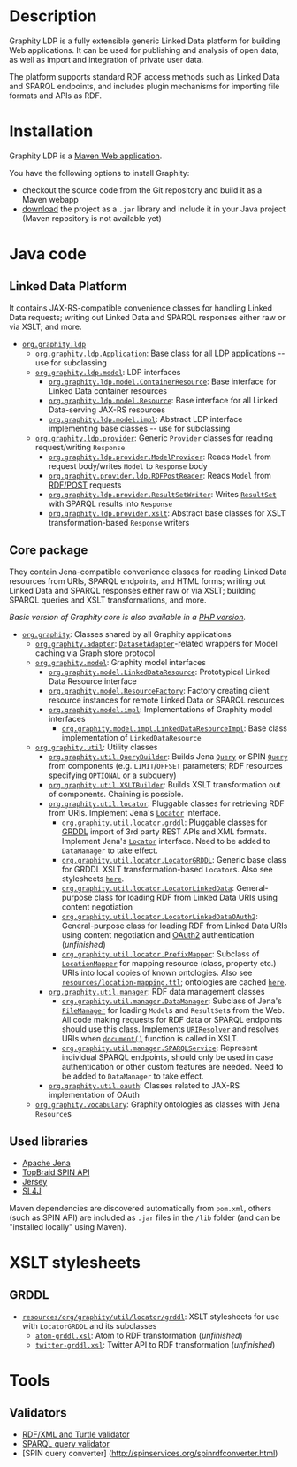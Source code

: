 Description
===========

Graphity LDP is a fully extensible generic Linked Data platform for building Web applications.
It can be used for publishing and analysis of open data, as well as import and integration of private user data.

The platform supports standard RDF access methods such as Linked Data and SPARQL endpoints, and includes plugin mechanisms for importing file formats and APIs as RDF.

Installation
============

Graphity LDP is a [Maven Web application](http://maven.apache.org/guides/mini/guide-webapp.html).

You have the following options to install Graphity:
* checkout the source code from the Git repository and build it as a Maven webapp
* [download](https://github.com/Graphity/graphity-ldp/downloads) the project as a `.jar` library and include it in your Java project (Maven repository is not available yet)

Java code
=========

Linked Data Platform
--------------------

It contains JAX-RS-compatible convenience classes for handling Linked Data requests; writing out Linked Data and SPARQL responses either raw or via XSLT; and more.

* [`org.graphity.ldp`](https://github.com/Graphity/graphity-ldp/tree/master/src/main/java/org/graphity/ldp)
    * [`org.graphity.ldp.Application`](https://github.com/Graphity/graphity-ldp/tree/master/src/main/java/org/graphity/ldp/Application.java): Base class for all LDP applications -- use for subclassing
    * [`org.graphity.ldp.model`](https://github.com/Graphity/graphity-ldp/tree/master/src/main/java/org/graphity/ldp/model): LDP interfaces
        * [`org.graphity.ldp.model.ContainerResource`](https://github.com/Graphity/graphity-ldp/tree/master/src/main/java/org/graphity/ldp/model/ContainerResource.java): Base interface for Linked Data container resources
        * [`org.graphity.ldp.model.Resource`](https://github.com/Graphity/graphity-ldp/tree/master/src/main/java/org/graphity/ldp/model/Resource.java): Base interface for all Linked Data-serving JAX-RS resources
        * [`org.graphity.ldp.model.impl`](https://github.com/Graphity/graphity-ldp/tree/master/src/main/java/org/graphity/ldp/model/impl): Abstract LDP interface implementing base classes -- use for subclassing
    * [`org.graphity.ldp.provider`](https://github.com/Graphity/graphity-ldp/tree/master/src/main/java/org/graphity/ldp/provider): Generic `Provider` classes for reading request/writing `Response`
        * [`org.graphity.ldp.provider.ModelProvider`](https://github.com/Graphity/graphity-ldp/tree/master/src/main/java/org/graphity/ldp/provider/ModelProvider.java): Reads `Model` from request body/writes `Model` to `Response` body
        * [`org.graphity.provider.ldp.RDFPostReader`](https://github.com/Graphity/graphity-ldp/tree/master/src/main/java/org/graphity/ldp/provider/RDFPostReader.java): Reads `Model` from [RDF/POST](http://www.lsrn.org/semweb/rdfpost.html) requests
        * [`org.graphity.ldp.provider.ResultSetWriter`](https://github.com/Graphity/graphity-ldp/tree/master/src/main/java/org/graphity/ldp/provider/ResultSetWriter.java): Writes [`ResultSet`](http://jena.apache.org/documentation/javadoc/arq/com/hp/hpl/jena/query/ResultSet.html) with SPARQL results into `Response`
        * [`org.graphity.ldp.provider.xslt`](https://github.com/Graphity/graphity-ldp/tree/master/src/main/java/org/graphity/ldp/provider/xslt): Abstract base classes for XSLT transformation-based `Response` writers

Core package
------------

They contain Jena-compatible convenience classes for reading Linked Data resources from URIs, SPARQL endpoints, and HTML forms; writing out Linked Data and SPARQL responses either raw or via XSLT; building SPARQL queries and XSLT transformations, and more.

*Basic version of Graphity core is also available in a [PHP version](https://github.com/Graphity/graphity-core).*

* [`org.graphity`](https://github.com/Graphity/graphity-ldp/tree/master/src/main/java/org/graphity): Classes shared by all Graphity applications
    * [`org.graphity.adapter`](https://github.com/Graphity/graphity-ldp/tree/master/src/main/java/org/graphity/adapter): [`DatasetAdapter`](http://jena.apache.org/documentation/javadoc/fuseki/org/apache/jena/fuseki/http/DatasetAdapter.html)-related wrappers for Model caching via Graph store protocol
    * [`org.graphity.model`](https://github.com/Graphity/graphity-ldp/tree/master/src/main/java/org/graphity/model): Graphity model interfaces
        * [`org.graphity.model.LinkedDataResource`](https://github.com/Graphity/graphity-ldp/blob/master/src/main/java/org/graphity/model/LinkedDataResource.java): Prototypical Linked Data Resource interface
        * [`org.graphity.model.ResourceFactory`](https://github.com/Graphity/graphity-ldp/blob/master/src/main/java/org/graphity/model/ResourceFactory.java): Factory creating client resource instances for remote Linked Data or SPARQL resources
        * [`org.graphity.model.impl`](https://github.com/Graphity/graphity-ldp/blob/master/src/main/java/org/graphity/model/impl): Implementations of Graphity model interfaces
            * [`org.graphity.model.impl.LinkedDataResourceImpl`](https://github.com/Graphity/graphity-ldp/blob/master/src/main/java/org/graphity/model/impl/LinkedDataResourceImpl.java): Base class implementation of `LinkedDataResource`
    * [`org.graphity.util`](https://github.com/Graphity/graphity-ldp/blob/master/src/main/java/org/graphity/util): Utility classes
        * [`org.graphity.util.QueryBuilder`](https://github.com/Graphity/graphity-ldp/tree/master/src/main/java/org/graphity/util/QueryBuilder.java): Builds Jena [`Query`](http://jena.apache.org/documentation/javadoc/arq/com/hp/hpl/jena/query/Query.html) or SPIN [`Query`](www.topquadrant.com/topbraid/spin/api/javadoc/org/topbraid/spin/model/class-use/Query.html) from components (e.g. `LIMIT`/`OFFSET` parameters; RDF resources specifying `OPTIONAL` or a subquery)
        * [`org.graphity.util.XSLTBuilder`](https://github.com/Graphity/graphity-ldp/tree/master/src/main/java/org/graphity/util/XSLTBuilder.java): Builds XSLT transformation out of components. Chaining is possible.
        * [`org.graphity.util.locator`](https://github.com/Graphity/graphity-ldp/tree/master/src/main/java/org/graphity/util/locator): Pluggable classes for retrieving RDF from URIs. Implement Jena's [`Locator`](http://jena.apache.org/documentation/javadoc/jena/com/hp/hpl/jena/util/Locator.html) interface.
            * [`org.graphity.util.locator.grddl`](https://github.com/Graphity/graphity-ldp/tree/master/src/main/java/org/graphity/util/locator): Pluggable classes for [GRDDL](http://www.w3.org/TR/grddl/) import of 3rd party REST APIs and XML formats. Implement Jena's [`Locator`](http://jena.apache.org/documentation/javadoc/jena/com/hp/hpl/jena/util/Locator.html) interface. Need to be added to `DataManager` to take effect.
            * [`org.graphity.util.locator.LocatorGRDDL`](https://github.com/Graphity/graphity-ldp/tree/master/src/main/java/org/graphity/util/locator/LocatorGRDDL.java): Generic base class for GRDDL XSLT transformation-based `Locator`s. Also see stylesheets [`here`](https://github.com/Graphity/graphity-ldp/tree/master/src/main/resources/org/graphity/util/locator/grddl).
            * [`org.graphity.util.locator.LocatorLinkedData`](https://github.com/Graphity/graphity-ldp/tree/master/src/main/java/org/graphity/util/locator/LocatorLinkedData.java): General-purpose class for loading RDF from Linked Data URIs using content negotiation
            * [`org.graphity.util.locator.LocatorLinkedDataOAuth2`](https://github.com/Graphity/graphity-ldp/tree/master/src/main/java/org/graphity/util/locator/LocatorLinkedDataOAuth2.java): General-purpose class for loading RDF from Linked Data URIs using content negotiation and [OAuth2](http://oauth.net/2/) authentication (_unfinished_)
            * [`org.graphity.util.locator.PrefixMapper`](https://github.com/Graphity/graphity-ldp/tree/master/src/main/java/org/graphity/util/locator/PrefixMapper.java): Subclass of [`LocationMapper`](http://jena.apache.org/documentation/javadoc/jena/com/hp/hpl/jena/util/LocationMapper.html) for mapping resource (class, property etc.) URIs into local copies of known ontologies. Also see [`resources/location-mapping.ttl`](https://github.com/Graphity/graphity-ldp/blob/master/src/main/resources/location-mapping.ttl); ontologies are cached [`here`](https://github.com/Graphity/graphity-ldp/tree/master/src/main/resources/org/graphity/browser/vocabulary).
        * [`org.graphity.util.manager`](https://github.com/Graphity/graphity-ldp/tree/master/src/main/java/org/graphity/util/manager): RDF data management classes
            * [`org.graphity.util.manager.DataManager`](https://github.com/Graphity/graphity-ldp/tree/master/src/main/java/org/graphity/util/manager/DataManager.java): Subclass of Jena's [`FileManager`](http://jena.sourceforge.net/how-to/filemanager.html) for loading `Model`s and `ResultSet`s from the Web. All code making requests for RDF data or SPARQL endpoints should use this class. Implements [`URIResolver`](http://docs.oracle.com/javase/6/docs/api/javax/xml/transform/URIResolver.html) and resolves URIs when [`document()`](http://www.w3.org/TR/xslt20/#function-document) function is called in XSLT.
            * [`org.graphity.util.manager.SPARQLService`](https://github.com/Graphity/graphity-ldp/tree/master/src/main/java/org/graphity/util/manager/SPARQLService.java): Represent individual SPARQL endpoints, should only be used in case authentication or other custom features are needed. Need to be added to `DataManager` to take effect.
        * [`org.graphity.util.oauth`](https://github.com/Graphity/graphity-ldp/tree/master/src/main/java/org/graphity/util/oauth): Classes related to JAX-RS implementation of OAuth
    * [`org.graphity.vocabulary`](https://github.com/Graphity/graphity-ldp/tree/master/src/main/java/org/graphity/vocabulary): Graphity ontologies as classes with Jena `Resource`s


Used libraries
--------------

* [Apache Jena](http://jena.apache.org)
* [TopBraid SPIN API](http://topbraid.org/spin/api/)
* [Jersey](http://jersey.java.net)
* [SL4J](http://www.slf4j.org)

Maven dependencies are discovered automatically from `pom.xml`, others (such as SPIN API) are included as `.jar` files in the `/lib` folder (and can be "installed locally" using Maven).

XSLT stylesheets
================

GRDDL
-----

* [`resources/org/graphity/util/locator/grddl`](https://github.com/Graphity/graphity-ldp/tree/master/src/main/resources/org/graphity/util/locator/grddl): XSLT stylesheets for use with `LocatorGRDDL` and its subclasses
    * [`atom-grddl.xsl`](https://github.com/Graphity/graphity-ldp/blob/master/src/main/resources/org/graphity/util/locator/grddl/atom-grddl.xsl): Atom to RDF transformation (_unfinished_)
    * [`twitter-grddl.xsl`](https://github.com/Graphity/graphity-ldp/blob/master/src/main/resources/org/graphity/util/locator/grddl/twitter-grddl.xsl): Twitter API to RDF transformation (_unfinished_)

Tools
=====

Validators
----------

* [RDF/XML and Turtle validator](http://www.rdfabout.com/demo/validator/)
* [SPARQL query validator](http://sparql.org/query-validator.html)
* [SPIN query converter] (http://spinservices.org/spinrdfconverter.html)